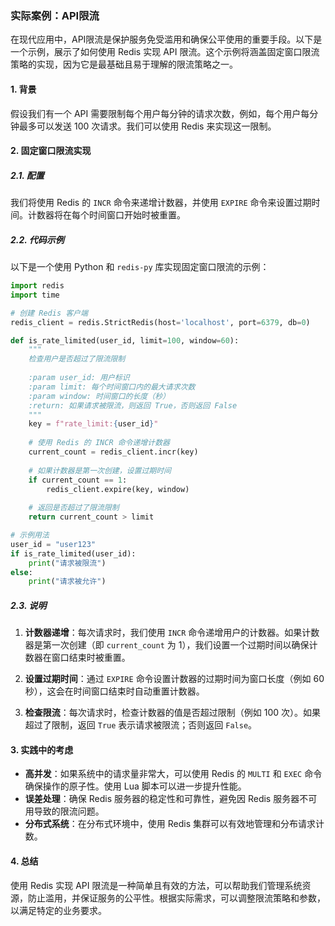 ### 实际案例：API限流

在现代应用中，API限流是保护服务免受滥用和确保公平使用的重要手段。以下是一个示例，展示了如何使用 Redis 实现 API 限流。这个示例将涵盖固定窗口限流策略的实现，因为它是最基础且易于理解的限流策略之一。

#### 1. 背景

假设我们有一个 API 需要限制每个用户每分钟的请求次数，例如，每个用户每分钟最多可以发送 100 次请求。我们可以使用 Redis 来实现这一限制。

#### 2. 固定窗口限流实现

##### 2.1. 配置

我们将使用 Redis 的 `INCR` 命令来递增计数器，并使用 `EXPIRE` 命令来设置过期时间。计数器将在每个时间窗口开始时被重置。

##### 2.2. 代码示例

以下是一个使用 Python 和 `redis-py` 库实现固定窗口限流的示例：

```python
import redis
import time

# 创建 Redis 客户端
redis_client = redis.StrictRedis(host='localhost', port=6379, db=0)

def is_rate_limited(user_id, limit=100, window=60):
    """
    检查用户是否超过了限流限制
    
    :param user_id: 用户标识
    :param limit: 每个时间窗口内的最大请求次数
    :param window: 时间窗口的长度（秒）
    :return: 如果请求被限流，则返回 True，否则返回 False
    """
    key = f"rate_limit:{user_id}"
    
    # 使用 Redis 的 INCR 命令递增计数器
    current_count = redis_client.incr(key)
    
    # 如果计数器是第一次创建，设置过期时间
    if current_count == 1:
        redis_client.expire(key, window)
    
    # 返回是否超过了限流限制
    return current_count > limit

# 示例用法
user_id = "user123"
if is_rate_limited(user_id):
    print("请求被限流")
else:
    print("请求被允许")
```

##### 2.3. 说明

1. **计数器递增**：每次请求时，我们使用 `INCR` 命令递增用户的计数器。如果计数器是第一次创建（即 `current_count` 为 1），我们设置一个过期时间以确保计数器在窗口结束时被重置。
   
2. **设置过期时间**：通过 `EXPIRE` 命令设置计数器的过期时间为窗口长度（例如 60 秒），这会在时间窗口结束时自动重置计数器。

3. **检查限流**：每次请求时，检查计数器的值是否超过限制（例如 100 次）。如果超过了限制，返回 `True` 表示请求被限流；否则返回 `False`。

#### 3. 实践中的考虑

- **高并发**：如果系统中的请求量非常大，可以使用 Redis 的 `MULTI` 和 `EXEC` 命令确保操作的原子性。使用 Lua 脚本可以进一步提升性能。
- **误差处理**：确保 Redis 服务器的稳定性和可靠性，避免因 Redis 服务器不可用导致的限流问题。
- **分布式系统**：在分布式环境中，使用 Redis 集群可以有效地管理和分布请求计数。

#### 4. 总结

使用 Redis 实现 API 限流是一种简单且有效的方法，可以帮助我们管理系统资源，防止滥用，并保证服务的公平性。根据实际需求，可以调整限流策略和参数，以满足特定的业务要求。
